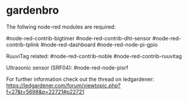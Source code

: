 # gardenbro

The follwing node-red modules are required:

#node-red-contrib-bigtimer
#node-red-contrib-dht-sensor
#node-red-contrib-tplink
#node-red-dashboard
#node-red-node-pi-gpio

RuuviTag related:
#node-red-contrib-noble
#node-red-contrib-ruuvitag

Ultrasonic sensor (SRF04):
#node-red-node-pisrf

For further information check out the thread on ledgardener:
https://ledgardener.com/forum/viewtopic.php?f=27&t=5698&p=22721#p22721

